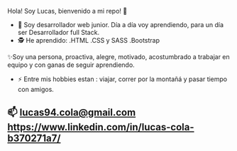 Hola! Soy Lucas, bienvenido a mi repo! 👋

- 🌱 Soy desarrollador web junior. Día a día voy aprendiendo, para un día ser Desarrollador full Stack.
- 🕵  He aprendido:
.HTML
.CSS y SASS
.Bootstrap

✨Soy una persona, proactiva, alegre, motivado, acostumbrado a trabajar en equipo y con ganas de seguir aprendiendo.

- ⚡ Entre mis hobbies estan : viajar, correr por la montañá y pasar tiempo con amigos.


📫 lucas94.cola@gmail.com https://www.linkedin.com/in/lucas-cola-b370271a7/
-

